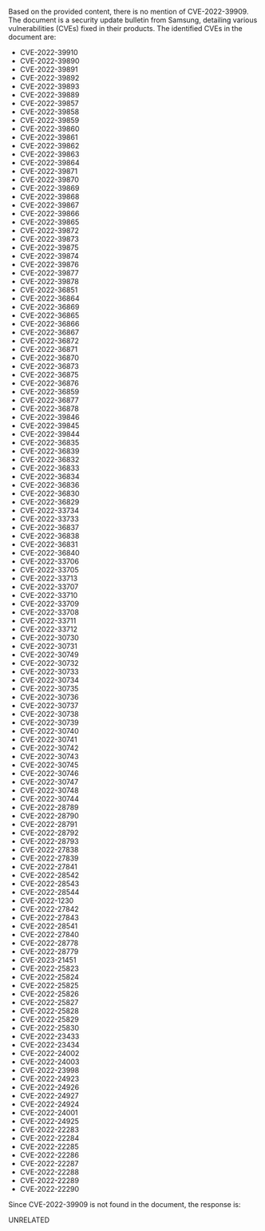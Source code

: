 Based on the provided content, there is no mention of CVE-2022-39909. The document is a security update bulletin from Samsung, detailing various vulnerabilities (CVEs) fixed in their products. The identified CVEs in the document are:

- CVE-2022-39910
- CVE-2022-39890
- CVE-2022-39891
- CVE-2022-39892
- CVE-2022-39893
- CVE-2022-39889
- CVE-2022-39857
- CVE-2022-39858
- CVE-2022-39859
- CVE-2022-39860
- CVE-2022-39861
- CVE-2022-39862
- CVE-2022-39863
- CVE-2022-39864
- CVE-2022-39871
- CVE-2022-39870
- CVE-2022-39869
- CVE-2022-39868
- CVE-2022-39867
- CVE-2022-39866
- CVE-2022-39865
- CVE-2022-39872
- CVE-2022-39873
- CVE-2022-39875
- CVE-2022-39874
- CVE-2022-39876
- CVE-2022-39877
- CVE-2022-39878
- CVE-2022-36851
- CVE-2022-36864
- CVE-2022-36869
- CVE-2022-36865
- CVE-2022-36866
- CVE-2022-36867
- CVE-2022-36872
- CVE-2022-36871
- CVE-2022-36870
- CVE-2022-36873
- CVE-2022-36875
- CVE-2022-36876
- CVE-2022-36859
- CVE-2022-36877
- CVE-2022-36878
- CVE-2022-39846
- CVE-2022-39845
- CVE-2022-39844
- CVE-2022-36835
- CVE-2022-36839
- CVE-2022-36832
- CVE-2022-36833
- CVE-2022-36834
- CVE-2022-36836
- CVE-2022-36830
- CVE-2022-36829
- CVE-2022-33734
- CVE-2022-33733
- CVE-2022-36837
- CVE-2022-36838
- CVE-2022-36831
- CVE-2022-36840
- CVE-2022-33706
- CVE-2022-33705
- CVE-2022-33713
- CVE-2022-33707
- CVE-2022-33710
- CVE-2022-33709
- CVE-2022-33708
- CVE-2022-33711
- CVE-2022-33712
- CVE-2022-30730
- CVE-2022-30731
- CVE-2022-30749
- CVE-2022-30732
- CVE-2022-30733
- CVE-2022-30734
- CVE-2022-30735
- CVE-2022-30736
- CVE-2022-30737
- CVE-2022-30738
- CVE-2022-30739
- CVE-2022-30740
- CVE-2022-30741
- CVE-2022-30742
- CVE-2022-30743
- CVE-2022-30745
- CVE-2022-30746
- CVE-2022-30747
- CVE-2022-30748
- CVE-2022-30744
- CVE-2022-28789
- CVE-2022-28790
- CVE-2022-28791
- CVE-2022-28792
- CVE-2022-28793
- CVE-2022-27838
- CVE-2022-27839
- CVE-2022-27841
- CVE-2022-28542
- CVE-2022-28543
- CVE-2022-28544
- CVE-2022-1230
- CVE-2022-27842
- CVE-2022-27843
- CVE-2022-28541
- CVE-2022-27840
- CVE-2022-28778
- CVE-2022-28779
- CVE-2023-21451
- CVE-2022-25823
- CVE-2022-25824
- CVE-2022-25825
- CVE-2022-25826
- CVE-2022-25827
- CVE-2022-25828
- CVE-2022-25829
- CVE-2022-25830
- CVE-2022-23433
- CVE-2022-23434
- CVE-2022-24002
- CVE-2022-24003
- CVE-2022-23998
- CVE-2022-24923
- CVE-2022-24926
- CVE-2022-24927
- CVE-2022-24924
- CVE-2022-24001
- CVE-2022-24925
- CVE-2022-22283
- CVE-2022-22284
- CVE-2022-22285
- CVE-2022-22286
- CVE-2022-22287
- CVE-2022-22288
- CVE-2022-22289
- CVE-2022-22290

Since CVE-2022-39909 is not found in the document, the response is:

UNRELATED